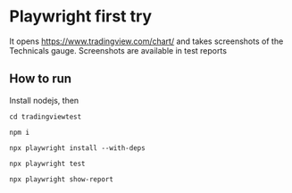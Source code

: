 # Playwright first try

It opens https://www.tradingview.com/chart/ and takes screenshots of the Technicals gauge. Screenshots are available in test reports

## How to run

Install nodejs, then

`cd tradingviewtest`

`npm i`

`npx playwright install --with-deps`

`npx playwright test`

`npx playwright show-report`
